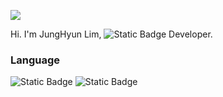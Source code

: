 <a href="https://www.notion.so/hanyo3477/19a592cf98914344afc6651d2e71c52e?v=d62ada74d9d9429fa9fc56e9d51a91b6" target="_blank"><img src="https://img.shields.io/badge/Notion-000000?style=flat-square&logo=notion&logoColor=white"/></a>

Hi.
I'm JungHyun Lim, <img alt="Static Badge" src="https://img.shields.io/badge/iOS-000000?style=flat-square&logo=iOS&logoColor=white"/> Developer.

### Language
<img alt="Static Badge" src="https://img.shields.io/badge/Swift-F05138?style=flat-square&logo=swift&logoColor=white"/> <img alt="Static Badge" src="https://img.shields.io/badge/Cplusplus-00599C?style=flat-square&logo=c++&logoColor=white"/>
